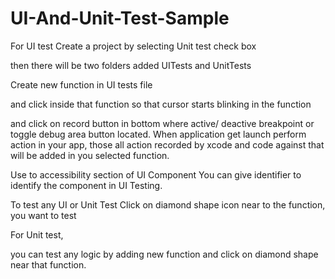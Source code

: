 # UI-And-Unit-Test-Sample

For UI test
Create a project by selecting Unit test check box

then there will be two folders added UITests and UnitTests

Create new function in UI tests file

and click inside that function so that cursor starts blinking in the function

and click on record button in bottom where active/ deactive breakpoint  or toggle debug area button located.
When application get launch perform action in your app, those all action recorded by xcode and code against that will be added in you selected function.

Use to accessibility section of UI Component
You can give identifier to identify the component in UI Testing.

To test any UI or Unit Test
Click on diamond shape icon near to the function, you want to test

For Unit test,

you can test any logic by adding new function and click on diamond shape near that function.

